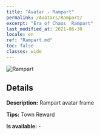 ```yaml
---
title: "Avatar - Rampart"
permalink: /Avatars/Rampart/
excerpt: "Era of Chaos  Rampart"
last_modified_at: 2021-06-30
locale: en
ref: "Rampart.md"
toc: false
classes: wide
---
```

 ![Rampart](/images/a/avatarFrame_12.png)

## Details

 **Description:** Rampart avatar frame 

 **Tips:** Town Reward 

 **Is available:**  - 

